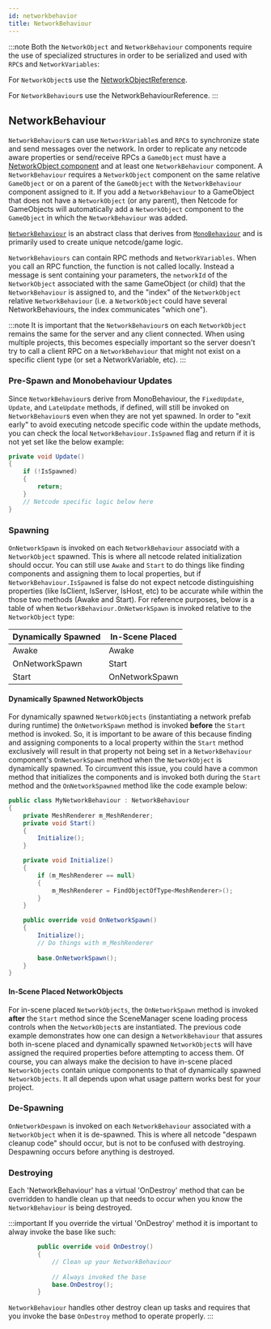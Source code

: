 ```yaml
---
id: networkbehavior
title: NetworkBehaviour
---
```


:::note
Both the `NetworkObject` and `NetworkBehaviour` components require the use of specialized structures in order to be serialized and used with `RPC`s and `NetworkVariables`:

For `NetworkObject`s use the [NetworkObjectReference](../api/Unity.Netcode.NetworkObjectReference).

For `NetworkBehaviour`s use the NetworkBehaviourReference<!-- (NO API LINK AVAILABLE YET)-->.
:::

## NetworkBehaviour

`NetworkBehaviour`s can use `NetworkVariable`s and `RPC`s to synchronize state and send messages over the network.  In order to replicate any netcode aware properties or send/receive RPCs a `GameObject` must have a [NetworkObject component](/basics/networkobject.md) and at least one `NetworkBehaviour` component. A `NetworkBehaviour` requires a `NetworkObject` component on the same relative `GameObject` or on a parent of the `GameObject` with the `NetworkBehaviour` component assigned to it.  If you add a `NetworkBehaviour` to a GameObject that does not have a `NetworkObject` (or any parent), then Netcode for GameObjects will automatically add a `NetworkObject` component to the `GameObject` in which the `NetworkBehaviour` was added.

[`NetworkBehaviour`](../api/Unity.Netcode.NetworkBehaviour.md) is an abstract class that derives from [`MonoBehaviour`](https://docs.unity3d.com/ScriptReference/MonoBehaviour.html) and is primarily used to create unique netcode/game logic.

`NetworkBehaviours` can contain RPC methods and `NetworkVariables`. When you call an RPC function, the function is not called locally. Instead a message is sent containing your parameters, the `networkId` of the `NetworkObject` associated with the same GameObject (or child) that the `NetworkBehaviour` is assigned to, and the "index" of the `NetworkObject` relative `NetworkBehaviour` (i.e. a `NetworkObject` could have several NetworkBehaviours, the index communicates "which one"). 

:::note
It is important that the `NetworkBehaviour`s on each `NetworkObject` remains the same for the server and any client connected. When using multiple projects, this becomes especially important so the server doesn't try to call a client RPC on a `NetworkBehaviour` that might not exist on a specific client type (or set a NetworkVariable, etc).
:::

### Pre-Spawn and Monobehaviour Updates

Since `NetworkBehaviour`s derive from MonoBehaviour, the `FixedUpdate`, `Update`, and `LateUpdate` methods, if defined, will still be invoked on `NetworkBehaviour`s even when they are not yet spawned.  In order to "exit early" to avoid executing netcode specific code within the update methods, you can check the local `NetworkBehaviour.IsSpawned` flag and return if it is not yet set like the below example:

```csharp
private void Update()
{
    if (!IsSpawned)
    {
        return;
    }
    // Netcode specific logic below here
}
```

### Spawning

`OnNetworkSpawn` is invoked on each `NetworkBehaviour` associatd with a `NetworkObject` spawned.  This is where all netcode related initialization should occur.
You can still use `Awake` and `Start` to do things like finding components and assigning them to local properties, but if `NetworkBehaviour.IsSpawned` is false do not expect netcode distinguishing properties (like IsClient, IsServer, IsHost, etc) to be accurate while within the those two methods (Awake and Start).
For reference purposes, below is a table of when `NetworkBehaviour.OnNetworkSpawn` is invoked relative to the `NetworkObject` type:

Dynamically Spawned | In-Scene Placed
------------------- | ---------------
Awake               | Awake
OnNetworkSpawn      | Start
Start               | OnNetworkSpawn

#### Dynamically Spawned NetworkObjects

For dynamically spawned `NetworkObjects` (instantiating a network prefab during runtime) the `OnNetworkSpawn` method is invoked **before** the `Start` method is invoked.  So, it is important to be aware of this because finding and assigning components to a local property within the `Start` method exclusively will result in that property not being set in a `NetworkBehaviour` component's `OnNetworkSpawn` method when the `NetworkObject` is dynamically spawned.  To circumvent this issue, you could have a common method that initializes the components and is invoked both during the `Start` method and the `OnNetworkSpawned` method like the code example below:

```csharp
public class MyNetworkBehaviour : NetworkBehaviour
{
    private MeshRenderer m_MeshRenderer;
    private void Start()
    {
        Initialize();
    }

    private void Initialize()
    {
        if (m_MeshRenderer == null)
        {
            m_MeshRenderer = FindObjectOfType<MeshRenderer>();
        }
    }

    public override void OnNetworkSpawn()
    {
        Initialize();
        // Do things with m_MeshRenderer
        
        base.OnNetworkSpawn();
    }
}
```

#### In-Scene Placed NetworkObjects

For in-scene placed `NetworkObjects`, the `OnNetworkSpawn` method is invoked **after** the `Start` method since the SceneManager scene loading process controls when the `NetworkObject`s are instantiated.  The previous code example demonstrates how one can design a `NetworkBehaviour` that assures both in-scene placed and dynamically spawned `NetworkObject`s will have assigned the required properties before attempting to access them. Of course, you can always make the decision to have in-scene placed `NetworkObjects` contain unique components to that of dynamically spawned `NetworkObjects`.  It all depends upon what usage pattern works best for your project.

### De-Spawning

`OnNetworkDespawn` is invoked on each `NetworkBehaviour` associated with a `NetworkObject` when it is de-spawned.  This is where all netcode "despawn cleanup code" should occur, but is not to be confused with destroying.  Despawning occurs before anything is destroyed.

### Destroying

Each 'NetworkBehaviour' has a virtual 'OnDestroy' method that can be overridden to handle clean up that needs to occur when you know the `NetworkBehaviour` is being destroyed.

:::important
If you override the virtual 'OnDestroy' method it is important to alway invoke the base like such:

```csharp
        public override void OnDestroy()
        {
            // Clean up your NetworkBehaviour
            
            // Always invoked the base 
            base.OnDestroy();
        }
```

`NetworkBehaviour` handles other destroy clean up tasks and requires that you invoke the base `OnDestroy` method to operate properly.
:::
